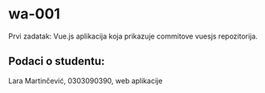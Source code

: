# wa-001

Prvi zadatak:
Vue.js aplikacija koja prikazuje commitove vuesjs repozitorija.

## Podaci o studentu:

Lara Martinčević, 0303090390, web aplikacije
